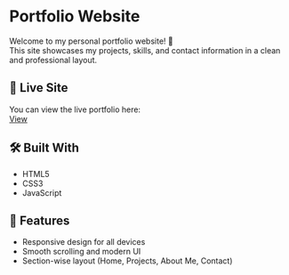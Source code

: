 # Portfolio Website

Welcome to my personal portfolio website! 👋  
This site showcases my projects, skills, and contact information in a clean and professional layout.

## 🔗 Live Site

You can view the live portfolio here:  
[View](https://haseeb2949j.github.io/Portfolio/)
## 🛠️ Built With

- HTML5
- CSS3
- JavaScript

## 📁 Features

- Responsive design for all devices
- Smooth scrolling and modern UI
- Section-wise layout (Home, Projects, About Me, Contact)
